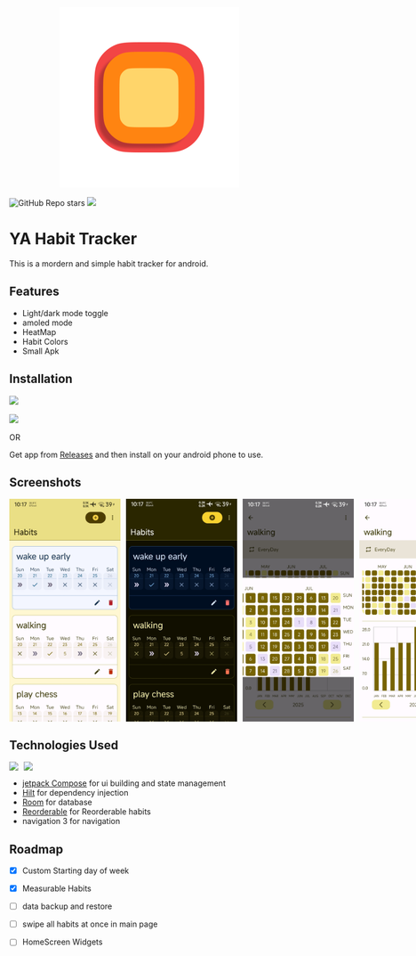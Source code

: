 




<p align="center">

  <img src="https://raw.githubusercontent.com/zaved707/Yet-Another-Habit-Tracker/refs/heads/master/app/src/main/res/mipmap-xxhdpi/ic_launcher_foreground.webp" alt="Logo">
</p>


<img alt="GitHub Repo stars" src="https://img.shields.io/github/stars/zaved707/yet-another-habit-tracker">
<img src= "https://img.shields.io/endpoint?url=https://apt.izzysoft.de/fdroid/api/v1/shield/com.zavedahmad.yaHabit"/>




# YA Habit Tracker


This is a mordern and simple habit tracker for android.


## Features

- Light/dark mode toggle
- amoled mode
- HeatMap
- Habit Colors
- Small Apk


## Installation
[<img src="https://gitlab.com/IzzyOnDroid/repo/-/raw/master/assets/IzzyOnDroid.png" height="70"/>](https://apt.izzysoft.de/packages/com.zavedahmad.yaHabit)

[<img src="https://raw.githubusercontent.com/ImranR98/Obtainium/main/assets/graphics/badge_obtainium.png" height="50"/>](http://apps.obtainium.imranr.dev/redirect.html?r=obtainium://add/https://github.com/zaved707/Yet-Another-Habit-Tracker)

OR

Get app from [Releases](https://github.com/zaved707/Yet-Another-Habit-Tracker/releases) and then install on your android phone to use.


## Screenshots

<div style="display: flex; flex-direction: row; gap: 10px;">
  <img src="https://github.com/zaved707/Yet-Another-Habit-Tracker/blob/master/fastlane/metadata/android/en-US/images/phoneScreenshots/a.jpg?raw=true" alt="App Screenshot 1" width="200"/>
  <img src="https://github.com/zaved707/Yet-Another-Habit-Tracker/blob/master/fastlane/metadata/android/en-US/images/phoneScreenshots/b.jpg?raw=true" alt="App Screenshot 2" width="200"/>
  <img src="https://github.com/zaved707/Yet-Another-Habit-Tracker/blob/master/fastlane/metadata/android/en-US/images/phoneScreenshots/c.jpg?raw=true" alt="App Screenshot 3" width="200"/>
<img src="https://github.com/zaved707/Yet-Another-Habit-Tracker/blob/master/fastlane/metadata/android/en-US/images/phoneScreenshots/d.jpg?raw=true" alt="App Screenshot 3" width="200"/>
</div>



## Technologies Used
<div style="display: flex; flex-direction: row; gap: 10px;">
<img src = "https://ziadoua.github.io/m3-Markdown-Badges/badges/AndroidStudio/androidstudio3.svg"/>
<img src = "https://ziadoua.github.io/m3-Markdown-Badges/badges/Kotlin/kotlin2.svg">
</div>

- [jetpack Compose](https://developer.android.com/compose) for ui building and state management
- [Hilt](https://developer.android.com/training/dependency-injection/hilt-android) for dependency injection
- [Room](https://developer.android.com/jetpack/androidx/releases/room) for database
- [Reorderable](https://github.com/Calvin-LL/Reorderable) for Reorderable habits
- navigation 3 for navigation
## Roadmap
- [x] Custom Starting  day of week
- [x] Measurable Habits
- [ ] data backup and restore
- [ ] swipe all habits at once in main page
- [ ] HomeScreen Widgets

 
 



